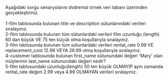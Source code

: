 Aşağıdaki sorgu senaryolarını dvdrental örnek veri tabanı üzerinden gerçekleştiriniz.<br>
<br>
1-film tablosunda bulunan title ve description sütunlarındaki verileri sıralayınız.<br>
2-film tablosunda bulunan tüm sütunlardaki verileri film uzunluğu (length) 60 dan büyük VE 75 ten küçük olma koşullarıyla sıralayınız.<br>
3-film tablosunda bulunan tüm sütunlardaki verileri rental_rate 0.99 VE replacement_cost 12.99 VEYA 28.99 olma koşullarıyla sıralayınız.<br>
4-customer tablosunda bulunan first_name sütunundaki değeri 'Mary' olan müşterinin last_name sütunundaki değeri nedir?<br>
5-film tablosundaki uzunluğu(length) 50 ten büyük OLMAYIP aynı zamanda rental_rate değeri 2.99 veya 4.99 OLMAYAN verileri sıralayınız.<br>